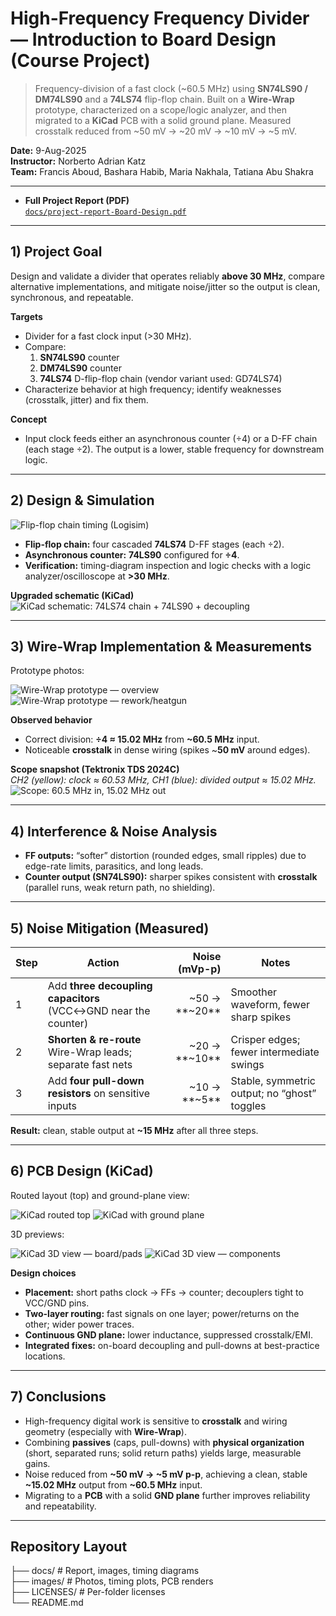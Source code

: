 # High-Frequency Frequency Divider — Introduction to Board Design (Course Project)

> Frequency-division of a fast clock (~60.5 MHz) using **SN74LS90 / DM74LS90** and a **74LS74** flip-flop chain. Built on a **Wire-Wrap** prototype, characterized on a scope/logic analyzer, and then migrated to a **KiCad** PCB with a solid ground plane. Measured crosstalk reduced from ~50 mV → ~20 mV → ~10 mV → ~5 mV.

**Date:** 9-Aug-2025  
**Instructor:** Norberto Adrian Katz  
**Team:** Francis Aboud, Bashara Habib, Maria Nakhala, Tatiana Abu Shakra

---

- **Full Project Report (PDF)**  
  [`docs/project-report-Board-Design.pdf`](docs/project-report-Board-Design.pdf)

---

## 1) Project Goal

Design and validate a divider that operates reliably **above 30 MHz**, compare alternative implementations, and mitigate noise/jitter so the output is clean, synchronous, and repeatable.

**Targets**
- Divider for a fast clock input (>30 MHz).
- Compare:
  1) **SN74LS90** counter
  2) **DM74LS90** counter
  3) **74LS74** D-flip-flop chain (vendor variant used: GD74LS74)
- Characterize behavior at high frequency; identify weaknesses (crosstalk, jitter) and fix them.

**Concept**
- Input clock feeds either an asynchronous counter (÷4) or a D-FF chain (each stage ÷2). The output is a lower, stable frequency for downstream logic.

---

## 2) Design & Simulation

![Flip-flop chain timing (Logisim)](images/logisim-ff-chain-timing.png)

- **Flip-flop chain:** four cascaded **74LS74** D-FF stages (each ÷2).
- **Asynchronous counter:** **74LS90** configured for **÷4**.
- **Verification:** timing-diagram inspection and logic checks with a logic analyzer/oscilloscope at **>30 MHz**.

**Upgraded schematic (KiCad)**  
![KiCad schematic: 74LS74 chain + 74LS90 + decoupling](images/kicad-schematic-ff-chain-and-7490.png)

---

## 3) Wire-Wrap Implementation & Measurements

Prototype photos:

![Wire-Wrap prototype — overview](images/wirewrap-proto-overview.png)
![Wire-Wrap prototype — rework/heatgun](images/wirewrap-proto-rework.png)

**Observed behavior**
- Correct division: **÷4 ≈ 15.02 MHz** from **~60.5 MHz** input.
- Noticeable **crosstalk** in dense wiring (spikes ~**50 mV** around edges).

**Scope snapshot (Tektronix TDS 2024C)**  
*CH2 (yellow): clock ≈ 60.53 MHz, CH1 (blue): divided output ≈ 15.02 MHz.*
![Scope: 60.5 MHz in, 15.02 MHz out](images/scope-60mhz-in-15mhz-out.png)

---

## 4) Interference & Noise Analysis

- **FF outputs:** “softer” distortion (rounded edges, small ripples) due to edge-rate limits, parasitics, and long leads.
- **Counter output (SN74LS90):** sharper spikes consistent with **crosstalk** (parallel runs, weak return path, no shielding).

---

## 5) Noise Mitigation (Measured)

| Step | Action | Noise (mVp-p) | Notes |
|---|---|---:|---|
| 1 | Add **three decoupling capacitors** (VCC↔GND near the counter) | ~50 → **~20** | Smoother waveform, fewer sharp spikes |
| 2 | **Shorten & re-route** Wire-Wrap leads; separate fast nets | ~20 → **~10** | Crisper edges; fewer intermediate swings |
| 3 | Add **four pull-down resistors** on sensitive inputs | ~10 → **~5** | Stable, symmetric output; no “ghost” toggles |

**Result:** clean, stable output at **~15 MHz** after all three steps.

---

## 6) PCB Design (KiCad)

Routed layout (top) and ground-plane view:

![KiCad routed top](images/kicad-routed-top.png)
![KiCad with ground plane](images/kicad-gnd-plane.png)

3D previews:

![KiCad 3D view — board/pads](images/kicad-3d-view-1.png)
![KiCad 3D view — components](images/kicad-3d-view-2.png)

**Design choices**
- **Placement:** short paths clock → FFs → counter; decouplers tight to VCC/GND pins.
- **Two-layer routing:** fast signals on one layer; power/returns on the other; wider power traces.
- **Continuous GND plane:** lower inductance, suppressed crosstalk/EMI.
- **Integrated fixes:** on-board decoupling and pull-downs at best-practice locations.

---

## 7) Conclusions

- High-frequency digital work is sensitive to **crosstalk** and wiring geometry (especially with **Wire-Wrap**).
- Combining **passives** (caps, pull-downs) with **physical organization** (short, separated runs; solid return paths) yields large, measurable gains.
- Noise reduced from **~50 mV → ~5 mV p-p**, achieving a clean, stable **~15.02 MHz** output from **~60.5 MHz** input.
- Migrating to a **PCB** with a solid **GND plane** further improves reliability and repeatability.

---

## Repository Layout

├── docs/ # Report, images, timing diagrams  
├── images/ # Photos, timing plots, PCB renders  
├── LICENSES/ # Per-folder licenses  
└── README.md


